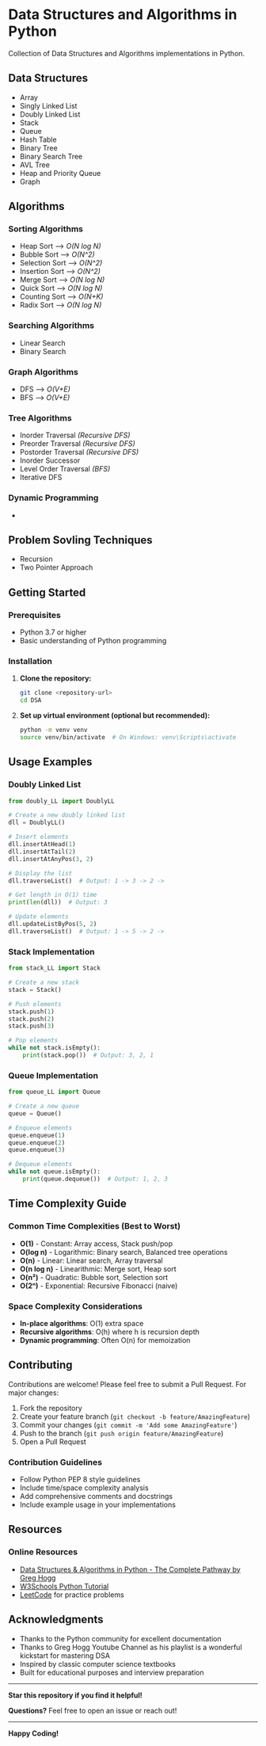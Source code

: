 # Data Structures and Algorithms in Python

Collection of Data Structures and Algorithms implementations in Python.

## Data Structures

- Array
- Singly Linked List
- Doubly Linked List
- Stack
- Queue
- Hash Table
- Binary Tree
- Binary Search Tree
- AVL Tree
- Heap and Priority Queue
- Graph


## Algorithms

### Sorting Algorithms

- Heap Sort --> *O(N log N)*
- Bubble Sort --> *O(N^2)*
- Selection Sort --> *O(N^2)*
- Insertion Sort --> *O(N^2)*
- Merge Sort --> *O(N log N)*
- Quick Sort --> *O(N log N)*
- Counting Sort --> *O(N+K)*
- Radix Sort --> *O(N log N)*


### Searching Algorithms

- Linear Search
- Binary Search

### Graph Algorithms

- DFS --> *O(V+E)*
- BFS --> *O(V+E)*

### Tree Algorithms

- Inorder Traversal *(Recursive DFS)*
- Preorder Traversal *(Recursive DFS)*
- Postorder Traversal *(Recursive DFS)*
- Inorder Successor
- Level Order Traversal *(BFS)*
- Iterative DFS

### Dynamic Programming

- 

## Problem Sovling Techniques

- Recursion
- Two Pointer Approach

##  Getting Started

### Prerequisites
- Python 3.7 or higher
- Basic understanding of Python programming

### Installation

1. **Clone the repository:**
   ```bash
   git clone <repository-url>
   cd DSA
   ```

2. **Set up virtual environment (optional but recommended):**
   ```bash
   python -m venv venv
   source venv/bin/activate  # On Windows: venv\Scripts\activate
   ```



##  Usage Examples

### Doubly Linked List
```python
from doubly_LL import DoublyLL

# Create a new doubly linked list
dll = DoublyLL()

# Insert elements
dll.insertAtHead(1)
dll.insertAtTail(2)
dll.insertAtAnyPos(3, 2)

# Display the list
dll.traverseList()  # Output: 1 -> 3 -> 2 ->

# Get length in O(1) time
print(len(dll))  # Output: 3

# Update elements
dll.updateListByPos(5, 2)
dll.traverseList()  # Output: 1 -> 5 -> 2 ->
```

### Stack Implementation
```python
from stack_LL import Stack

# Create a new stack
stack = Stack()

# Push elements
stack.push(1)
stack.push(2)
stack.push(3)

# Pop elements
while not stack.isEmpty():
    print(stack.pop())  # Output: 3, 2, 1
```

### Queue Implementation
```python
from queue_LL import Queue

# Create a new queue
queue = Queue()

# Enqueue elements
queue.enqueue(1)
queue.enqueue(2)
queue.enqueue(3)

# Dequeue elements
while not queue.isEmpty():
    print(queue.dequeue())  # Output: 1, 2, 3
```

##  Time Complexity Guide

### Common Time Complexities (Best to Worst)
- **O(1)** - Constant: Array access, Stack push/pop
- **O(log n)** - Logarithmic: Binary search, Balanced tree operations
- **O(n)** - Linear: Linear search, Array traversal
- **O(n log n)** - Linearithmic: Merge sort, Heap sort
- **O(n²)** - Quadratic: Bubble sort, Selection sort
- **O(2ⁿ)** - Exponential: Recursive Fibonacci (naive)

### Space Complexity Considerations
- **In-place algorithms**: O(1) extra space
- **Recursive algorithms**: O(h) where h is recursion depth
- **Dynamic programming**: Often O(n) for memoization



##  Contributing

Contributions are welcome! Please feel free to submit a Pull Request. For major changes:

1. Fork the repository
2. Create your feature branch (`git checkout -b feature/AmazingFeature`)
3. Commit your changes (`git commit -m 'Add some AmazingFeature'`)
4. Push to the branch (`git push origin feature/AmazingFeature`)
5. Open a Pull Request

### Contribution Guidelines
- Follow Python PEP 8 style guidelines
- Include time/space complexity analysis
- Add comprehensive comments and docstrings
- Include example usage in your implementations

##  Resources

### Online Resources
- [Data Structures & Algorithms in Python - The Complete Pathway by Greg Hogg](https://youtube.com/playlist?list=PLKYEe2WisBTFEr6laH5bR2J19j7sl5O8R&si=rOMs6Jhsw5YMApVw)
- [W3Schools Python Tutorial](https://www.w3schools.com/python/)
- [LeetCode](https://leetcode.com/) for practice problems


##  Acknowledgments

- Thanks to the Python community for excellent documentation
- Thanks to Greg Hogg Youtube Channel as his playlist is a wonderful kickstart for mastering DSA 
- Inspired by classic computer science textbooks
- Built for educational purposes and interview preparation

---

 **Star this repository if you find it helpful!**

 **Questions?** Feel free to open an issue or reach out!

---

**Happy Coding!** 
